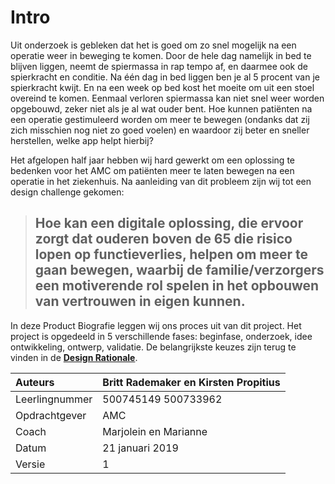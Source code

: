 # Intro

Uit onderzoek is gebleken dat het is goed om zo snel mogelijk na een operatie weer in beweging te komen. Door de hele dag namelijk in bed te blijven liggen, neemt de spiermassa in rap tempo af, en daarmee ook de spierkracht en conditie. Na één dag in bed liggen ben je al 5 procent van je spierkracht kwijt. En na een week op bed kost het moeite om uit een stoel overeind te komen. Eenmaal verloren spiermassa kan niet snel weer worden opgebouwd, zeker niet als je al wat ouder bent. Hoe kunnen patiënten na een operatie gestimuleerd worden om meer te bewegen \(ondanks dat zij zich misschien nog niet zo goed voelen\) en waardoor zij beter en sneller herstellen, welke app helpt hierbij? 

Het afgelopen half jaar hebben wij hard gewerkt om een oplossing te bedenken voor het AMC om patiënten meer te laten bewegen na een operatie in het ziekenhuis. Na aanleiding van dit probleem zijn wij tot een design challenge gekomen:

> ## **Hoe kan een digitale oplossing, die ervoor zorgt dat ouderen boven de 65 die risico lopen op functieverlies, helpen om meer te gaan bewegen, waarbij de familie/verzorgers een motiverende rol spelen in het opbouwen van vertrouwen in eigen kunnen.**

In deze Product Biografie leggen wij ons proces uit van dit project. Het project is opgedeeld in 5 verschillende fases: beginfase, onderzoek, idee ontwikkeling, ontwerp, validatie. De belangrijkste keuzes zijn terug te vinden in de [**Design Rationale**](https://designrationale.gitbook.io/project/). 

| Auteurs | Britt Rademaker en Kirsten Propitius |
| :--- | :--- |
| Leerlingnummer | 500745149 500733962 |
| Opdrachtgever | AMC |
| Coach | Marjolein en Marianne |
| Datum  | 21 januari 2019 |
| Versie | 1 |

